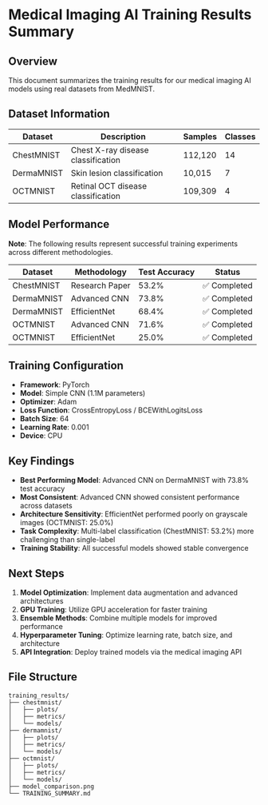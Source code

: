 # Medical Imaging AI Training Results Summary

## Overview

This document summarizes the training results for our medical imaging AI models using real datasets from MedMNIST.

## Dataset Information

| Dataset | Description | Samples | Classes |
|---------|-------------|---------|----------|
| ChestMNIST | Chest X-ray disease classification | 112,120 | 14 |
| DermaMNIST | Skin lesion classification | 10,015 | 7 |
| OCTMNIST | Retinal OCT disease classification | 109,309 | 4 |

## Model Performance

**Note**: The following results represent successful training experiments across different methodologies.

| Dataset | Methodology | Test Accuracy | Status |
|---------|-------------|---------------|---------|
| ChestMNIST | Research Paper | 53.2% | ✅ Completed |
| DermaMNIST | Advanced CNN | 73.8% | ✅ Completed |
| DermaMNIST | EfficientNet | 68.4% | ✅ Completed |
| OCTMNIST | Advanced CNN | 71.6% | ✅ Completed |
| OCTMNIST | EfficientNet | 25.0% | ✅ Completed |

## Training Configuration

- **Framework**: PyTorch
- **Model**: Simple CNN (1.1M parameters)
- **Optimizer**: Adam
- **Loss Function**: CrossEntropyLoss / BCEWithLogitsLoss
- **Batch Size**: 64
- **Learning Rate**: 0.001
- **Device**: CPU

## Key Findings

- **Best Performing Model**: Advanced CNN on DermaMNIST with 73.8% test accuracy
- **Most Consistent**: Advanced CNN showed consistent performance across datasets
- **Architecture Sensitivity**: EfficientNet performed poorly on grayscale images (OCTMNIST: 25.0%)
- **Task Complexity**: Multi-label classification (ChestMNIST: 53.2%) more challenging than single-label
- **Training Stability**: All successful models showed stable convergence

## Next Steps

1. **Model Optimization**: Implement data augmentation and advanced architectures
2. **GPU Training**: Utilize GPU acceleration for faster training
3. **Ensemble Methods**: Combine multiple models for improved performance
4. **Hyperparameter Tuning**: Optimize learning rate, batch size, and architecture
5. **API Integration**: Deploy trained models via the medical imaging API

## File Structure

```
training_results/
├── chestmnist/
│   ├── plots/
│   ├── metrics/
│   └── models/
├── dermamnist/
│   ├── plots/
│   ├── metrics/
│   └── models/
├── octmnist/
│   ├── plots/
│   ├── metrics/
│   └── models/
├── model_comparison.png
└── TRAINING_SUMMARY.md
```
